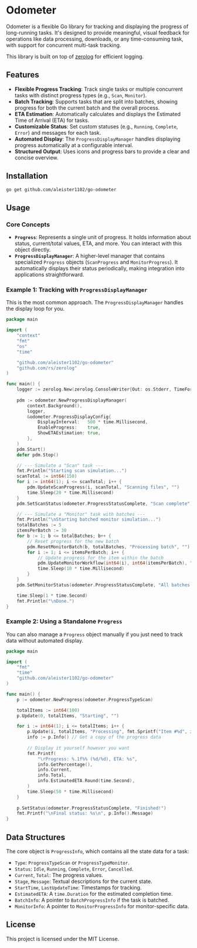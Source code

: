 # Odometer

Odometer is a flexible Go library for tracking and displaying the progress of long-running tasks. It's designed to provide meaningful, visual feedback for operations like data processing, downloads, or any time-consuming task, with support for concurrent multi-task tracking.

This library is built on top of [zerolog](https://github.com/rs/zerolog) for efficient logging.

## Features

- **Flexible Progress Tracking**: Track single tasks or multiple concurrent tasks with distinct progress types (e.g., `Scan`, `Monitor`).
- **Batch Tracking**: Supports tasks that are split into batches, showing progress for both the current batch and the overall process.
- **ETA Estimation**: Automatically calculates and displays the Estimated Time of Arrival (ETA) for tasks.
- **Customizable Status**: Set custom statuses (e.g., `Running`, `Complete`, `Error`) and messages for each task.
- **Automated Display**: The `ProgressDisplayManager` handles displaying progress automatically at a configurable interval.
- **Structured Output**: Uses icons and progress bars to provide a clear and concise overview.

## Installation

```bash
go get github.com/aleister1102/go-odometer
```

## Usage

### Core Concepts

- **`Progress`**: Represents a single unit of progress. It holds information about status, current/total values, ETA, and more. You can interact with this object directly.
- **`ProgressDisplayManager`**: A higher-level manager that contains specialized `Progress` objects (`ScanProgress` and `MonitorProgress`). It automatically displays their status periodically, making integration into applications straightforward.

### Example 1: Tracking with `ProgressDisplayManager`

This is the most common approach. The `ProgressDisplayManager` handles the display loop for you.

```go
package main

import (
	"context"
	"fmt"
	"os"
	"time"

	"github.com/aleister1102/go-odometer"
	"github.com/rs/zerolog"
)

func main() {
	logger := zerolog.New(zerolog.ConsoleWriter{Out: os.Stderr, TimeFormat: time.RFC3339})
	
	pdm := odometer.NewProgressDisplayManager(
		context.Background(),
		logger,
		&odometer.ProgressDisplayConfig{
			DisplayInterval:   500 * time.Millisecond,
			EnableProgress:    true,
			ShowETAEstimation: true,
		},
	)
	pdm.Start()
	defer pdm.Stop()

	// --- Simulate a "Scan" task ---
	fmt.Println("Starting scan simulation...")
	scanTotal := int64(150)
	for i := int64(1); i <= scanTotal; i++ {
		pdm.UpdateScanProgress(i, scanTotal, "Scanning files", "")
		time.Sleep(20 * time.Millisecond)
	}
	pdm.SetScanStatus(odometer.ProgressStatusComplete, "Scan complete")

	// --- Simulate a "Monitor" task with batches ---
	fmt.Println("\nStarting batched monitor simulation...")
	totalBatches := 5
	itemsPerBatch := 30
	for b := 1; b <= totalBatches; b++ {
		// Reset progress for the new batch
		pdm.ResetMonitorBatch(b, totalBatches, "Processing batch", "")
		for i := 1; i <= itemsPerBatch; i++ {
			// Update progress for the item within the batch
			pdm.UpdateMonitorWorkflow(int64(i), int64(itemsPerBatch), "", fmt.Sprintf("Item %d", i))
			time.Sleep(10 * time.Millisecond)
		}
	}
	pdm.SetMonitorStatus(odometer.ProgressStatusComplete, "All batches monitored")

	time.Sleep(1 * time.Second)
	fmt.Println("\nDone.")
}
```

### Example 2: Using a Standalone `Progress`

You can also manage a `Progress` object manually if you just need to track data without automated display.

```go
package main

import (
	"fmt"
	"time"
	"github.com/aleister1102/go-odometer"
)

func main() {
	p := odometer.NewProgress(odometer.ProgressTypeScan)

	totalItems := int64(100)
	p.Update(0, totalItems, "Starting", "")

	for i := int64(1); i <= totalItems; i++ {
		p.Update(i, totalItems, "Processing", fmt.Sprintf("Item #%d", i))
		info := p.Info() // Get a copy of the progress data
		
		// Display it yourself however you want
		fmt.Printf(
			"\rProgress: %.1f%% (%d/%d), ETA: %s", 
			info.GetPercentage(), 
			info.Current, 
			info.Total, 
			info.EstimatedETA.Round(time.Second),
		)
		time.Sleep(50 * time.Millisecond)
	}
	
	p.SetStatus(odometer.ProgressStatusComplete, "Finished!")
	fmt.Printf("\nFinal status: %s\n", p.Info().Message)
}
```

## Data Structures

The core object is `ProgressInfo`, which contains all the state data for a task:

- `Type`: `ProgressTypeScan` or `ProgressTypeMonitor`.
- `Status`: `Idle`, `Running`, `Complete`, `Error`, `Cancelled`.
- `Current`, `Total`: The progress values.
- `Stage`, `Message`: Textual descriptions for the current state.
- `StartTime`, `LastUpdateTime`: Timestamps for tracking.
- `EstimatedETA`: A `time.Duration` for the estimated completion time.
- `BatchInfo`: A pointer to `BatchProgressInfo` if the task is batched.
- `MonitorInfo`: A pointer to `MonitorProgressInfo` for monitor-specific data.

## License

This project is licensed under the MIT License. 